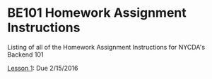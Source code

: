 # BE101 Homework Assignment Instructions
Listing of all of the Homework Assignment Instructions for NYCDA's Backend 101

[Lesson 1](https://github.com/BE101KG/homework-assignment-instructions/blob/master/lesson_01.md): Due 2/15/2016 
